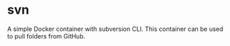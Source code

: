 # svn
A simple Docker container with subversion CLI. This container can be used to pull folders from GitHub.
